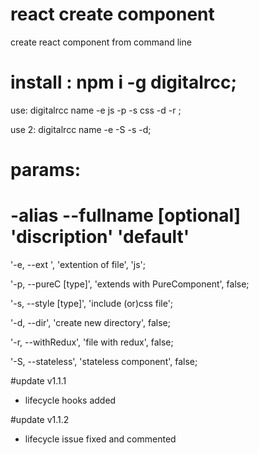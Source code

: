 # react create component <digitalrcc>
create react component from command line

# install : npm i -g digitalrcc;

use: digitalrcc name -e js -p -s css -d -r ;

use 2: digitalrcc name -e -S -s -d;


# params:

# -alias  --fullname<required> [optional]  'discription'  'default'

'-e, --ext <type>', 'extention of file', 'js';

'-p, --pureC [type]', 'extends with PureComponent', false;

'-s, --style [type]', 'include (or)css file';

'-d, --dir', 'create new directory', false;

'-r, --withRedux', 'file with redux', false;

'-S, --stateless', 'stateless component', false;


#update v1.1.1
- lifecycle hooks added

#update v1.1.2
- lifecycle issue fixed and commented

